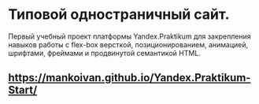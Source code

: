 # Типовой одностраничный сайт.
Первый учебный проект платформы Yandex.Praktikum для закрепления навыков работы с flex-box версткой, позиционированием, анимацией, шрифтами, фреймами и продвинутой семантикой HTML.
## https://mankoivan.github.io/Yandex.Praktikum-Start/
